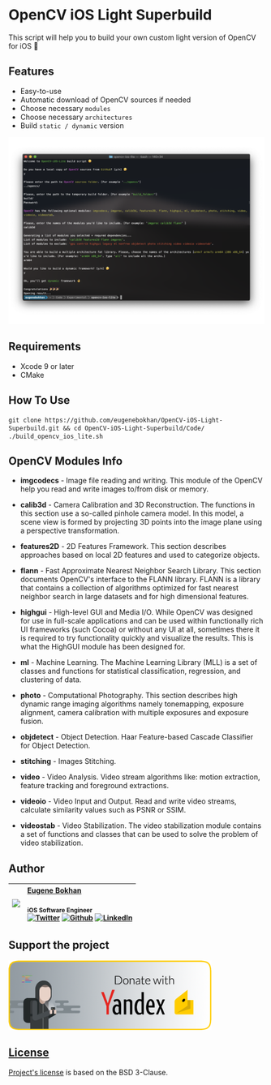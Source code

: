# OpenCV iOS Light Superbuild

This script will help you to build your own custom light version of OpenCV for iOS 🙂

## Features

* Easy-to-use
* Automatic download of OpenCV sources if needed
* Choose necessary `modules`
* Choose necessary `architectures`
* Build `static / dynamic` version

<p align="center">
    <img src="Media/OpenCV-iOS-Light-Superbuild.png", width="800">
</p>

## Requirements

* Xcode 9 or later
* CMake

## How To Use

```shell
git clone https://github.com/eugenebokhan/OpenCV-iOS-Light-Superbuild.git && cd OpenCV-iOS-Light-Superbuild/Code/
./build_opencv_ios_lite.sh
```

## OpenCV Modules Info

* **imgcodecs** - Image file reading and writing.
This module of the OpenCV help you read and write images to/from disk or memory.

* **calib3d** - Camera Calibration and 3D Reconstruction.
The functions in this section use a so-called pinhole camera model. In this model, a scene view is formed by projecting 3D points into the image plane using a perspective transformation.

* **features2D** - 2D Features Framework.
This section describes approaches based on local 2D features and used to categorize objects.

* **flann** - Fast Approximate Nearest Neighbor Search Library.
This section documents OpenCV's interface to the FLANN library. FLANN is a library that contains a collection of algorithms optimized for fast nearest neighbor search in large datasets and for high dimensional features.

* **highgui** - High-level GUI and Media I/O.
While OpenCV was designed for use in full-scale applications and can be used within functionally
rich UI frameworks (such Cocoa) or without any UI at all, sometimes there it is required to try functionality quickly and visualize the results. This is what the HighGUI module has been designed for.

* **ml** - Machine Learning.
The Machine Learning Library (MLL) is a set of classes and functions for statistical classification, regression, and clustering of data.

* **photo** - Computational Photography.
This section describes high dynamic range imaging algorithms namely tonemapping, exposure alignment, camera calibration with multiple exposures and exposure fusion.

* **objdetect** - Object Detection.
Haar Feature-based Cascade Classifier for Object Detection.

* **stitching** - Images Stitching.

* **video** - Video Analysis.
Video stream algorithms like: motion extraction, feature tracking and foreground extractions.

* **videoio** - Video Input and Output.
Read and write video streams, calculate similarity values such as PSNR or SSIM.

* **videostab** - Video Stabilization.
The video stabilization module contains a set of functions and classes that can be used to solve the problem of video stabilization.


## Author
| [<img src="https://avatars1.githubusercontent.com/u/8983647?s=460&amp;v=4" width="120px;"/>](https://github.com/eugenebokhan)   | [Eugene Bokhan](https://github.com/eugenebokhan)<br/><br/><sub>iOS Software Engineer</sub><br/> [![Twitter][1.1]][1] [![Github][2.1]][2] [![LinkedIn][3.1]][3]|
| - | :- |

[1.1]: http://i.imgur.com/wWzX9uB.png (twitter icon without padding)
[2.1]: http://i.imgur.com/9I6NRUm.png (github icon without padding)
[3.1]: https://www.kingsfund.org.uk/themes/custom/kingsfund/dist/img/svg/sprite-icon-linkedin.svg (linkedin icon)

[1]: https://twitter.com/eugenebokhan
[2]: https://github.com/eugenebokhan
[3]: https://www.linkedin.com/in/eugenebokhan/

## Support the project

<a href="https://money.yandex.ru/quickpay/shop-widget?writer=seller&targets=Donation&targets-hint=&default-sum=&button-text=11&hint=&successURL=https%3A%2F%2Fgithub.com%2Feugenebokhan&quickpay=shop&account=410014480927275"><img src="Media/Donate.png" width=400>

## License

[Project's license](LICENSE) is based on the BSD 3-Clause.
